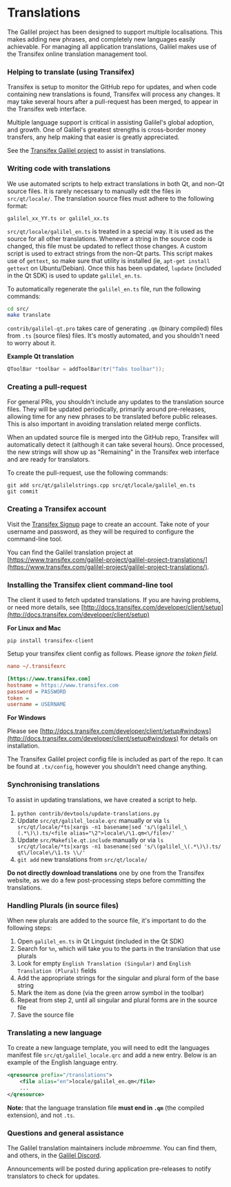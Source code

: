 # Translations

The Galilel project has been designed to support multiple localisations. This
makes adding new phrases, and completely new languages easily achievable. For
managing all application translations, Galilel makes use of the Transifex
online translation management tool.

### Helping to translate (using Transifex)

Transifex is setup to monitor the GitHub repo for updates, and when code
containing new translations is found, Transifex will process any changes. It
may take several hours after a pull-request has been merged, to appear in the
Transifex web interface.

Multiple language support is critical in assisting Galilel's global adoption,
and growth. One of Galilel's greatest strengths is cross-border money
transfers, any help making that easier is greatly appreciated.

See the [Transifex Galilel project](https://www.transifex.com/galilel-project/galilel-project-translations/)
to assist in translations.

### Writing code with translations

We use automated scripts to help extract translations in both Qt, and non-Qt
source files. It is rarely necessary to manually edit the files in `src/qt/locale/`.
The translation source files must adhere to the following format:

`galilel_xx_YY.ts or galilel_xx.ts`

`src/qt/locale/galilel_en.ts` is treated in a special way. It is used as the
source for all other translations. Whenever a string in the source code is
changed, this file must be updated to reflect those changes. A custom script is
used to extract strings from the non-Qt parts. This script makes use of
`gettext`, so make sure that utility is installed (ie, `apt-get install gettext`
on Ubuntu/Debian). Once this has been updated, `lupdate` (included in the Qt
SDK) is used to update `galilel_en.ts`.

To automatically regenerate the `galilel_en.ts` file, run the following
commands:

```sh
cd src/
make translate
```

`contrib/galilel-qt.pro` takes care of generating `.qm` (binary compiled) files
from `.ts` (source files) files. It's mostly automated, and you shouldn't need
to worry about it.

**Example Qt translation**

```cpp
QToolBar *toolbar = addToolBar(tr("Tabs toolbar"));
```

### Creating a pull-request

For general PRs, you shouldn't include any updates to the translation source
files. They will be updated periodically, primarily around pre-releases,
allowing time for any new phrases to be translated before public releases. This
is also important in avoiding translation related merge conflicts.

When an updated source file is merged into the GitHub repo, Transifex will
automatically detect it (although it can take several hours). Once processed,
the new strings will show up as "Remaining" in the Transifex web interface and
are ready for translators.

To create the pull-request, use the following commands:

```
git add src/qt/galilelstrings.cpp src/qt/locale/galilel_en.ts
git commit
```

### Creating a Transifex account

Visit the [Transifex Signup](https://www.transifex.com/signup/) page to create
an account. Take note of your username and password, as they will be required
to configure the command-line tool.

You can find the Galilel translation project at [https://www.transifex.com/galilel-project/galilel-project-translations/](https://www.transifex.com/galilel-project/galilel-project-translations/).

### Installing the Transifex client command-line tool

The client it used to fetch updated translations. If you are having problems,
or need more details, see [http://docs.transifex.com/developer/client/setup](http://docs.transifex.com/developer/client/setup)

**For Linux and Mac**

`pip install transifex-client`

Setup your transifex client config as follows. Please *ignore the token field*.

```ini
nano ~/.transifexrc

[https://www.transifex.com]
hostname = https://www.transifex.com
password = PASSWORD
token =
username = USERNAME
```

**For Windows**

Please see [http://docs.transifex.com/developer/client/setup#windows](http://docs.transifex.com/developer/client/setup#windows)
for details on installation.

The Transifex Galilel project config file is included as part of the repo. It
can be found at `.tx/config`, however you shouldn’t need change anything.

### Synchronising translations

To assist in updating translations, we have created a script to help.

1. `python contrib/devtools/update-translations.py`
2. Update `src/qt/galilel_locale.qrc` manually or via `ls src/qt/locale/*ts|xargs -n1 basename|sed 's/\(galilel_\(.*\)\).ts/<file alias="\2">locale\/\1.qm<\/file>/'`
3. Update `src/Makefile.qt.include` manually or via `ls src/qt/locale/*ts|xargs -n1 basename|sed 's/\(galilel_\(.*\)\).ts/  qt\/locale\/\1.ts \\/'`
4. `git add` new translations from `src/qt/locale/`

**Do not directly download translations** one by one from the Transifex
website, as we do a few post-processing steps before committing the
translations.

### Handling Plurals (in source files)

When new plurals are added to the source file, it's important to do the
following steps:

1. Open `galilel_en.ts` in Qt Linguist (included in the Qt SDK)
2. Search for `%n`, which will take you to the parts in the translation that
   use plurals
3. Look for empty `English Translation (Singular)` and `English Translation
   (Plural)` fields
4. Add the appropriate strings for the singular and plural form of the base
   string
5. Mark the item as done (via the green arrow symbol in the toolbar)
6. Repeat from step 2, until all singular and plural forms are in the source
   file
7. Save the source file

### Translating a new language

To create a new language template, you will need to edit the languages manifest
file `src/qt/galilel_locale.qrc` and add a new entry. Below is an example of
the English language entry.

```xml
<qresource prefix="/translations">
    <file alias="en">locale/galilel_en.qm</file>
    ...
</qresource>
```

**Note:** that the language translation file **must end in `.qm`** (the
compiled extension), and not `.ts`.

### Questions and general assistance

The Galilel translation maintainers include *mbroemme*. You can find them, and
others, in the [Galilel Discord](https://discord.galilel.cloud).

Announcements will be posted during application pre-releases to notify
translators to check for updates.

